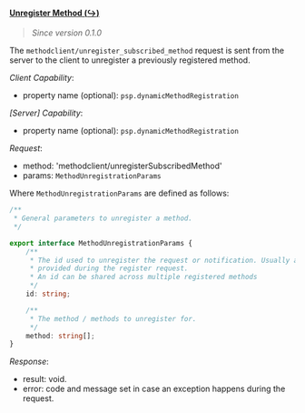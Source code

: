 #### <a href="#unregister_subscribed_method" name="unregister_subscribed_method" class="anchor">Unregister Method (:arrow_right_hook:)</a>

> *Since version 0.1.0*

The `methodclient/unregister_subscribed_method` request is sent from the server to the client to unregister a previously registered method.

*Client Capability*:

* property name (optional): `psp.dynamicMethodRegistration`

*[Server] Capability*:

* property name (optional): `psp.dynamicMethodRegistration`

*Request*:

* method: 'methodclient/unregisterSubscribedMethod'
* params: `MethodUnregistrationParams`

Where `MethodUnregistrationParams` are defined as follows:

<div class="anchorHolder"><a href="#methodUnregistrationParams" name="MethodUnregistrationParams" class="linkableAnchor"></a></div>

```typescript
/**
 * General parameters to unregister a method.
 */

export interface MethodUnregistrationParams {
    /**
     * The id used to unregister the request or notification. Usually an id
     * provided during the register request.
     * An id can be shared across multiple registered methods
     */
    id: string;

    /**
     * The method / methods to unregister for.
     */
    method: string[];
}
```

*Response*:

* result: void.
* error: code and message set in case an exception happens during the request.
